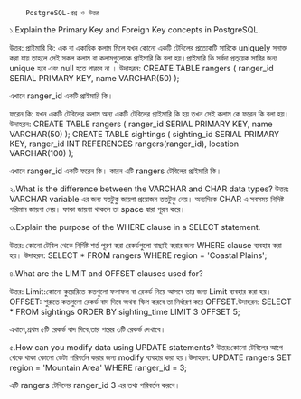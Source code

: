 
        PostgreSQL-প্রশ্ন ও উত্তর

১.Explain the Primary Key and Foreign Key concepts in PostgreSQL.

উত্তর:
প্রাইমারি কি:
এক বা একাধিক কলাম মিলে যখন কোনো একটি টেবিলের প্রত্যেকটি সারিকে uniquely সনাক্ত করা যায় তাহলে সেই সকল কলাম বা কলামগুলোকে প্রাইমারি কি বলা হয়।প্রাইমারি কি সর্বদা প্রত‌্য়েক সারির জন্য unique হবে এবং null হতে পারবে না । উদাহরন:
        CREATE TABLE rangers (
        ranger_id SERIAL PRIMARY KEY,
        name VARCHAR(50)
        );

এখানে ranger_id একটি প্রাইমারি কি।

ফরেন কি:
যখন একটি টেবিলের কলাম অন্য একটি টেবিলের প্রাইমারি কি হয় তখন সেই কলাম কে ফরেন কি বলা হয়।
উদাহরন:
  CREATE TABLE rangers (
        ranger_id SERIAL PRIMARY KEY,
        name VARCHAR(50)
        ); 
    CREATE TABLE sightings (
    sighting_id SERIAL PRIMARY KEY,
    ranger_id INT REFERENCES rangers(ranger_id),
    location VARCHAR(100)
    );

এখানে ranger_id একটি ফরেন কি। কারন এটি rangers টেবিলের প্রাইমারি কি।


২.What is the difference between the VARCHAR and CHAR data types?
উত্তর:
VARCHAR variable এর জন্য যতটুকু জায়গা প্রয়োজন ততটুকু নেয়‌‌। অন্যদিকে 
CHAR এ সবসময়  নিদিষ্ট  পরিমান জায়গা নেয়। ফাকা জায়গা থাকলে তা space দ্বারা পূরন করে।

৩.Explain the purpose of the WHERE clause in a SELECT statement.

উত্তর: কোনো টেবিল থেকে নির্দিষ্ট শর্ত পূরণ করা রেকর্ডগুলো বাছাই করার জন্য WHERE clause ব্যবহার করা হয়।
উদাহরন:
        SELECT * FROM rangers WHERE region = 'Coastal Plains';

৪.What are the LIMIT and OFFSET clauses used for?

উত্তর:
Limit:কোনো কুয়েরিতে কতগুলো ফলাফল বা রেকর্ড নিয়ে আসবে তার জন্য Limit ব্যবহার করা হয়।
OFFSET: শুরুতে কতগুলো রেকর্ড বাদ দিবে অথবা  স্কিপ করবে তা নির্ধারণ করে OFFSET.উদাহরন:
    SELECT * FROM sightings ORDER BY sighting_time LIMIT 3 OFFSET 5;

এখানে,প্রথম ৫টি রেকর্ড বাদ দিবে,তার পরের ৩টি রেকর্ড দেখাবে।


৫.How can you modify data using UPDATE statements?
উত্তর:কোনো টেবিলের আগে থেকে থাকা কোনো ডেটা পরিবর্তন করার জন্য modify ব্যবহার করা হয়।উদাহরন:
    UPDATE rangers
    SET region = 'Mountain Area'
    WHERE ranger_id = 3;

এটি rangers টেবিলের ranger_id 3 এর তথ্য পরিবর্তন করবে।
